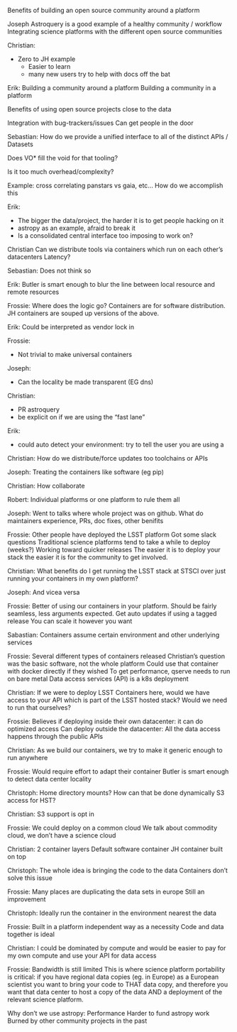 Benefits of building an open source community around a platform

Joseph
Astroquery is a good example of a healthy community / workflow
Integrating science platforms with the different open source communities

Christian:
- Zero to JH example
  - Easier to learn
  - many new users try to help with docs off the bat

Erik:
Building a community around a platform
Building a community in a platform


Benefits of using open source projects close to the data

Integration with bug-trackers/issues
Can get people in the door

Sebastian:
How do we provide a unified interface to all of the distinct APIs / Datasets

Does VO* fill the void for that tooling?

Is it too much overhead/complexity?


Example: cross correlating panstars vs gaia, etc...
  How do we accomplish this

Erik:
* The bigger the data/project, the harder it is to get people hacking on it
* astropy as an example, afraid to break it
* Is a consolidated central interface too imposing to work on?


Christian
Can we distribute tools via containers which run on each other’s datacenters
Latency?

Sebastian:
Does not think so

Erik:
Butler is smart enough to blur the line between local resource and remote resources

Frossie:
Where does the logic go?
Containers are for software distribution.
JH containers are souped up versions of the above.

Erik:
Could be interpreted as vendor lock in

Frossie:
* Not trivial to make universal containers


Joseph:
* Can the locality be made transparent (EG dns)

Christian:
* PR astroquery
* be explicit on if we are using the “fast lane”

Erik:
* could auto detect your environment: try to tell the user you are using a 

Christian:
How do we distribute/force updates too toolchains or APIs

 

Joseph:
Treating the containers like software (eg pip)


Christian:
How collaborate

Robert:
Individual platforms or one platform to rule them all

Joseph:
Went to talks where whole project was on github.  What do maintainers experience, PRs, doc fixes, other benifits

Frossie:
Other people have deployed the LSST platform
Got some slack questions
Traditional science platforms tend to take a while to deploy (weeks?)
Working toward quicker releases
The easier it is to deploy your stack the easier it is for the community to get involved.

Christian:
What benefits do I get running the LSST stack at STSCI over just running your containers in my own platform?

Joseph:
And vicea versa


Frossie:
Better of using our containers in your platform.
Should be fairly seamless, less arguments expected.
Get auto updates if using a tagged release
You can scale it however you want


Sabastian:
Containers assume certain environment and other underlying services

Frossie:
Several different types of containers released
Christian’s question was the basic software, not the whole platform
Could use that container with docker directly if they wished
To get performance, qserve needs to run on bare metal
Data access services (API) is a k8s deployment


Christian:
If we were to deploy LSST Containers here, would we have access to your API which is part of the LSST hosted stack?  Would we need to run that ourselves?

Frossie:
Believes if deploying inside their own datacenter: it can do optimized access
Can deploy outside the datacenter: All the data access happens through the public APIs


Christian:
As we build our containers, we try to make it generic enough to run anywhere

Frossie:
Would require effort to adapt their container
Butler is smart enough to detect data center locality

Christoph:
Home directory mounts?  How can that be done dynamically
S3 access for HST?

Christian:
S3 support is opt in

Frossie:
We could deploy on a common cloud
We talk about commodity cloud, we don’t have a science cloud

Christian:
2 container layers
Default software container
JH container built on top

Christoph:
The whole idea is bringing the code to the data
Containers don’t solve this issue



Frossie:
Many places are duplicating the data sets in europe
Still an improvement

Christoph:
Ideally run the container in the environment nearest the data

Frossie:
Built in a platform independent way as a necessity
Code and data together is ideal

Christian:
I could be dominated by compute and would be easier to pay for my own compute and use your API for data access

Frossie:
Bandwidth is still limited
This is where science platform portability is critical: if you have regional data copies (eg. in Europe) as a European scientist you want to bring your code to THAT data copy, and therefore you want that data center to host a copy of the data AND a deployment of the relevant science platform. 

Why don’t we use astropy:
Performance
Harder to fund astropy work
Burned by other community projects in the past

